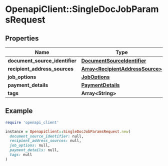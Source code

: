 # OpenapiClient::SingleDocJobParamsRequest

## Properties

| Name | Type | Description | Notes |
| ---- | ---- | ----------- | ----- |
| **document_source_identifier** | [**DocumentSourceIdentifier**](DocumentSourceIdentifier.md) |  |  |
| **recipient_address_sources** | [**Array&lt;RecipientAddressSource&gt;**](RecipientAddressSource.md) |  |  |
| **job_options** | [**JobOptions**](JobOptions.md) |  |  |
| **payment_details** | [**PaymentDetails**](PaymentDetails.md) |  | [optional] |
| **tags** | **Array&lt;String&gt;** |  | [optional] |

## Example

```ruby
require 'openapi_client'

instance = OpenapiClient::SingleDocJobParamsRequest.new(
  document_source_identifier: null,
  recipient_address_sources: null,
  job_options: null,
  payment_details: null,
  tags: null
)
```

